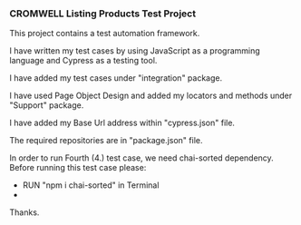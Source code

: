 ### **CROMWELL Listing Products Test Project**

This project contains a test automation framework.

I have written my test cases by using JavaScript as a programming language and Cypress as a testing tool.

I have added my test cases under "integration" package. 

I have used Page Object Design and added my locators and methods under "Support" package.

I have added my Base Url address within "cypress.json" file.

The required repositories are in "package.json" file.

In order to run Fourth (4.) test case, we need chai-sorted dependency. Before running this test case please: 

- RUN "npm i chai-sorted" in Terminal
-  





Thanks.

